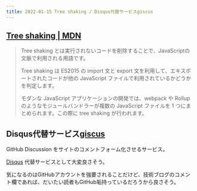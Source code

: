 ```yaml
---
title: 2022-01-15 Tree shaking / Disqus代替サービスgiscus
---
```


## [Tree shaking | MDN](https://developer.mozilla.org/ja/docs/Glossary/Tree_shaking)

> Tree shaking とは実行されないコードを削除することで、JavaScriptの文脈で利用される用語です。
> 
> Tree shaking は ES2015 の import 文と export 文を利用して、エキスポートされたコードが他の JavaScript ファイルで利用されているかどうかを判定します。
> 
> モダンな JavaScript アプリケーションの開発では、webpack や Rollup のようなモジュールバンドラーが複数の JavaScript ファイルを 1 つにまとめられます。この際に tree shaking が行われます。

## Disqus代替サービス[giscus](https://giscus.app/)

GitHub Discussion をサイトのコメントフォーム化させるサービス。

[Disqus](https://blog.disqus.com/) 代替サービスとして大変良さそう。

気になるのはGitHubアカウントを強要されることだけど、技術ブログのコメント欄であれば、だいたい読者もGitHub垢持っているだろうから良さそう。

